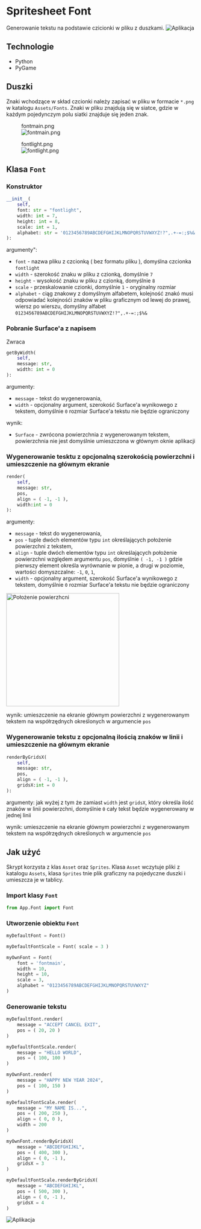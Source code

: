 # Spritesheet Font
Generowanie tekstu na podstawie czicionki w pliku z duszkami.
![Aplikacja](screen.png)

## Technologie
- Python
- PyGame

## Duszki
Znaki wchodzące w skład czcionki należy zapisać w pliku w formacie `*.png` w katalogu `Assets/Fonts`. Znaki w pliku znajdują się w siatce, gdzie w każdym pojedynczym polu siatki znajduje się jeden znak.

<figure>
  <figcaption>fontmain.png</figcaption>
  <img src="Assets/Fonts/fontmain.png" alt="fontmain.png">
</figure>

<figure>
  <figcaption>fontlight.png</figcaption>
  <img src="Assets/Fonts/fontlight.png" alt="fontlight.png">
</figure>

## Klasa `Font`

### Konstruktor

```python
__init__(
    self,
    font: str = "fontlight",
    width: int = 7,
    height: int = 8,
    scale: int = 1,
    alphabet: str = '0123456789ABCDEFGHIJKLMNOPQRSTUVWXYZ!?",.+-=:;$%&'
):
```

argumenty":
- `font` - nazwa pliku z czcionką ( bez formatu pliku ), domyślna czcionka `fontlight`
- `width` - szerokość znaku w pliku z czionką, domyślnie `7`
- `height` - wysokość znaku w pliku z czionką, domyślnie `8`
- `scale` - przeskalowanie czionki, domyślnie `1` - oryginalny rozmiar
- `alphabet` - ciąg znakowy z domyślnym alfabetem, kolejność znakó musi odpowiadać kolejnośći znaków w pliku graficznym od lewej do prawej, wiersz po wierszu, domyślny alfabet `0123456789ABCDEFGHIJKLMNOPQRSTUVWXYZ!?",.+-=:;$%&`

### Pobranie Surface'a z napisem
Zwraca 

```python
getByWidth(
    self,
    message: str,
    width: int = 0
):
```

argumenty:
- `message` - tekst do wygenerowania,
- `width` - opcjonalny argument, szerokość Surface'a wynikowego z tekstem, domyślnie `0` rozmiar Surface'a tekstu nie będzie ograniczony

wynik:
- `Surface` - zwrócona powierzchnia z wygenerowanym tekstem, powierzchnia nie jest domyślnie umieszczona w głównym oknie aplikacji

### Wygenerowanie tesktu z opcjonalną szerokością powierzchni i umieszczenie na głównym ekranie

```python
render(
    self,
    message: str,
    pos,
    align = ( -1, -1 ),
    width:int = 0
):
```

argumenty:
- `message` - tekst do wygenerowania,
- `pos` - tuple dwóch elementów typu `int` określających położenie powierzchni z tekstem,
- `align` - tuple dwóch elementów typu `int` określających położenie powierzchni względem argumentu `pos`, domyślnie `( -1, -1 )` gdzie pierwszy element określa wyrównanie w pionie, a drugi w poziomie, wartości domyszczalne: `-1`, `0`, `1`,
- `width` - opcjonalny argument, szerokość Surface'a wynikowego z tekstem, domyślnie `0` rozmiar Surface'a tekstu nie będzie ograniczony

<img src="align.png" alt="Położenie powierzhcni" width="300">

wynik:
umieszczenie na ekranie głównym powierzchni z wygenerowanym tekstem na współrzędnych określonych w argumencie `pos`

### Wygenerowanie tekstu z opcjonalną ilością znaków w linii i umieszczenie na głównym ekranie

```python
renderByGridsX(
    self,
    message: str,
    pos,
    align = ( -1, -1 ),
    gridsX:int = 0
):
```

argumenty:
jak wyżej z tym że zamiast `width` jest `gridsX`, który określa ilość znaków w linii powierzchni, domyślnie `0` cały tekst będzie wygenerowany w jednej linii

wynik:
umieszczenie na ekranie głównym powierzchni z wygenerowanym tekstem na współrzędnych określonych w argumencie `pos`

## Jak użyć
Skrypt korzysta z klas `Asset` oraz `Sprites`. Klasa `Asset` wczytuje pliki z katalogu `Assets`, klasa `Sprites` tnie plik graficzny na pojedyczne duszki i umieszcza je w tablicy.

### Import klasy `Font`
```python
from App.Font import Font
```

### Utworzenie obiektu `Font`
```python
myDefaultFont = Font()

myDefaultFontScale = Font( scale = 3 )

myOwnFont = Font(
    font = 'fontmain',
    width = 10,
    height = 10,
    scale = 3,
    alphabet = "0123456789ABCDEFGHIJKLMNOPQRSTUVWXYZ"
)
```

### Generowanie tekstu

```python
myDefaultFont.render(
    message = "ACCEPT CANCEL EXIT",
    pos = ( 20, 20 )
)

myDefaultFontScale.render(
    message = "HELLO WORLD",
    pos = ( 100, 100 )
)

myOwnFont.render(
    message = "HAPPY NEW YEAR 2024",
    pos = ( 100, 150 )
)

myDefaultFontScale.render(
    message = "MY NAME IS...",
    pos = ( 200, 250 ),
    align = ( 0, 0 ),
    width = 200
)

myOwnFont.renderByGridsX(
    message = "ABCDEFGHIJKL",
    pos = ( 400, 300 ),
    align = ( 0, -1 ),
    gridsX = 3
)

myDefaultFontScale.renderByGridsX(
    message = "ABCDEFGHIJKL",
    pos = ( 500, 300 ),
    align = ( 0, -1 ),
    gridsX = 4
)
```

![Aplikacja](screen2.png)
